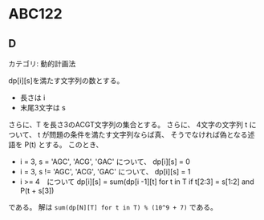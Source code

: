 # ABC122

## D
カテゴリ: 動的計画法

dp[i][s]を満たす文字列の数とする。

* 長さは i
* 末尾3文字は s

さらに、T を長さ3のACGT文字列の集合とする。
さらに、 4文字の文字列 t について、 t が問題の条件を満たす文字列ならば真、
そうでなければ偽となる述語を P(t) とする。
このとき、

* i = 3, s = 'AGC', 'ACG', 'GAC' について、 dp[i][s] = 0
* i = 3, s != 'AGC', 'ACG', 'GAC' について、 dp[i][s] = 1
* i >= 4　について dp[i][s] = sum(dp[i -1][t] for t in T if t[2:3] = s[1:2] and P(t + s[3])

である。
解は `sum(dp[N][T] for t in T) % (10^9 + 7)` である。
